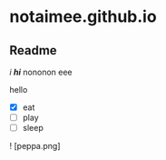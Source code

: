 # notaimee.github.io

## Readme
*i*
***hi***
nononon
eee

hello
- [x] eat
- [ ] play
- [ ] sleep

! [peppa.png]
